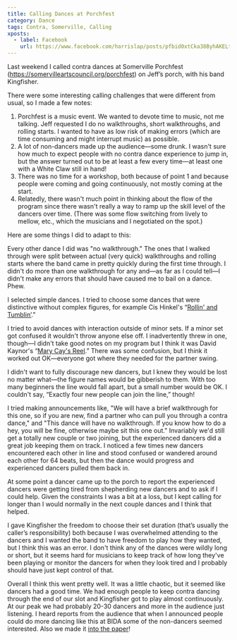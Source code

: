 ```yaml
---
title: Calling Dances at Porchfest
category: Dance
tags: Contra, Somerville, Calling
xposts:
  - label: Facebook
    url: https://www.facebook.com/harrislap/posts/pfbid0xtCka38ByhAKELtZPgJD7ZoKWYuTsBbQdJDWT7rYa1A3kQjS6o5Z9qAoAhJeNVgbl
---
```


Last weekend I called contra dances at Somerville Porchfest (https://somervilleartscouncil.org/porchfest) on Jeff’s porch, with his band Kingfisher.

There were some interesting calling challenges that were different from usual, so I made a few notes:

1. Porchfest is a music event. We wanted to devote time to music, not me talking. Jeff requested I do no walkthroughs, short walkthroughs, and rolling starts. I wanted to have as low risk of making errors (which are time consuming and might interrupt music) as possible.
2. A lot of non-dancers made up the audience—some drunk. I wasn't sure how much to expect people with no contra dance experience to jump in, but the answer turned out to be at least a few every time—at least one with a White Claw still in hand!
3. There was no time for a workshop, both because of point 1 and because people were coming and going continuously, not mostly coming at the start.
4. Relatedly, there wasn't much point in thinking about the flow of the program since there wasn't really a way to ramp up the skill level of the dancers over time. (There was some flow switching from lively to mellow, etc., which the musicians and I negotiated on the spot.)

Here are some things I did to adapt to this:

Every other dance I did was "no walkthrough." The ones that I walked through were split between actual (very quick) walkthroughs and rolling starts where the band came in pretty quickly during the first time through. I didn't do more than one walkthrough for any and—as far as I could tell—I didn't make any errors that should have caused me to bail on a dance. Phew.

I selected simple dances. I tried to choose some dances that were distinctive without complex figures, for example Cis Hinkel's “[Rollin' and Tumblin’](https://www.ibiblio.org/contradance/thecallersbox/dance.php?id=3194).”

I tried to avoid dances with interaction outside of minor sets. If a minor set got confused it wouldn't throw anyone else off. I inadvertently threw in one, though—I didn't take good notes on my program but I think it was David Kaynor's “[Mary Cay's Reel](http://www.quiteapair.us/calling/acdol/dance/acd_95.html).” There was some confusion, but I think it worked out OK—everyone got where they needed for the partner swing.

I didn't want to fully discourage new dancers, but I knew they would be lost no matter what—the figure names would be gibberish to them. With too many beginners the line would fall apart, but a small number would be OK. I couldn't say, “Exactly four new people can join the line,” though!

I tried making announcements like, "We will have a brief walkthrough for this one, so if you are new, find a partner who can pull you through a contra dance," and "This dance will have no walkthrough. If you know how to do a hey, you will be fine, otherwise maybe sit this one out." Invariably we'd still get a totally new couple or two joining, but the experienced dancers did a great job keeping them on track. I noticed a few times new dancers encountered each other in line and stood confused or wandered around each other for 64 beats, but then the dance would progress and experienced dancers pulled them back in.

At some point a dancer came up to the porch to report the experienced dancers were getting tired from shepherding new dancers and to ask if I could help. Given the constraints I was a bit at a loss, but I kept calling for longer than I would normally in the next couple dances and I think that helped.

I gave Kingfisher the freedom to choose their set duration (that’s usually the caller’s responsibility) both because I was overwhelmed attending to the dancers and I wanted the band to have freedom to play how they wanted, but I think this was an error. I don't think any of the dances were wildly long or short, but it seems hard for musicians to keep track of how long they've been playing or monitor the dancers for when they look tired and I probably should have just kept control of that.

Overall I think this went pretty well. It was a little chaotic, but it seemed like dancers had a good time. We had enough people to keep contra dancing through the end of our slot and Kingfisher got to play almost continuously. At our peak we had probably 20-30 dancers and more in the audience just listening. I heard reports from the audience that when I announced people could do more dancing like this at BIDA some of the non-dancers seemed interested. Also we made it [into the paper](https://www.bostonglobe.com/2023/05/13/arts/photos-somerville-porchfest-returns-with-live-performances-lots-dancing/)!